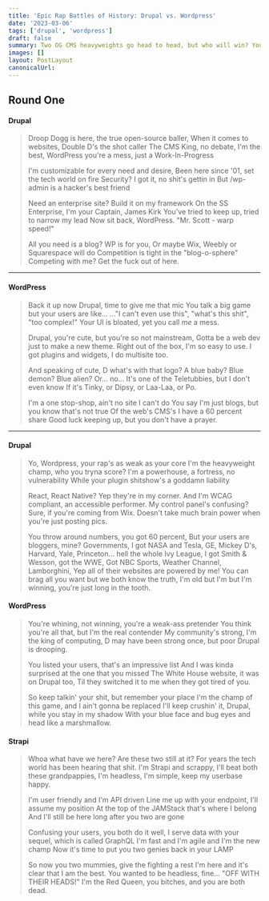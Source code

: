 ```yaml
---
title: 'Epic Rap Battles of History: Drupal vs. Wordpress'
date: '2023-03-06'
tags: ['drupal', 'wordpress']
draft: false
summary: Two OG CMS heavyweights go head to head, but who will win? You decide!
images: []
layout: PostLayout
canonicalUrl:
---
```


## Round One

#### Drupal

> Droop Dogg is here, the true open-source baller,
> When it comes to websites, Double D's the shot caller
> The CMS King, no debate, I'm the best,
> WordPress you're a mess, just a Work-In-Progress
>
> I'm customizable for every need and desire,
> Been here since '01, set the tech world on fire
> Security? I got it, no shit's gettin in
> But /wp-admin is a hacker's best friend
>
> Need an enterprise site? Build it on my framework
> On the SS Enterprise, I'm your Captain, James Kirk
> You've tried to keep up, tried to narrow my lead
> Now sit back, WordPress. "Mr. Scott - warp speed!"
>
> All you need is a blog? WP is for you,
> Or maybe Wix, Weebly or Squarespace will do
> Competition is tight in the "blog-o-sphere"
> Competing with me? Get the fuck out of here.

---

#### WordPress

> Back it up now Drupal, time to give me that mic
> You talk a big game but your users are like...
> ..."I can't even use this", "what's this shit", "too complex!"
> Your UI is bloated, yet you call _me_ a mess.
>
> Drupal, you're cute, but you're so not mainstream,
> Gotta be a web dev just to make a new theme.
> Right out of the box, I'm so easy to use.
> I got plugins and widgets, I do multisite too.
>
> And speaking of cute, D what's with that logo?
> A blue baby? Blue demon? Blue alien? Or... no...
> It's one of the Teletubbies, but I don't even know
> If it's Tinky, or Dipsy, or Laa-Laa, or Po.
>
> I'm a one stop-shop, ain't no site I can't do
> You say I'm just blogs, but you know that's not true
> Of the web's CMS's I have a 60 percent share
> Good luck keeping up, but you don't have a prayer.

---

#### Drupal

> Yo, Wordpress, your rap's as weak as your core
> I'm the heavyweight champ, who you tryna score?
> I'm a powerhouse, a fortress, no vulnerability
> While your plugin shitshow's a goddamn liability
>
> React, React Native? Yep they're in my corner.
> And I'm WCAG compliant, an accessible performer.
> My control panel's confusing? Sure, if you're coming from Wix.
> Doesn't take much brain power when you're just posting pics.
>
> You throw around numbers, you got 60 percent,
> But your users are bloggers, mine? Governments,
> I got NASA and Tesla, GE, Mickey D's,
> Harvard, Yale, Princeton... hell the whole Ivy League,
> I got Smith & Wesson, got the WWE,
> Got NBC Sports, Weather Channel, Lamborghini,
> Yep all of their websites are powered by me!
> You can brag all you want but we both know the truth,
> I'm old but I'm but I'm winning, you're just long in the tooth.

#### WordPress

> You're whining, not winning, you're a weak-ass pretender
> You think you're all that, but I'm the real contender
> My community's strong, I'm the king of computing,
> D may have been strong once, but poor Drupal is drooping.
>
> You listed your users, that's an impressive list
> And I was kinda surprised at the one that you missed
> The White House website, it was on Drupal too,
> Til they switched it to me when they got tired of you.
>
> So keep talkin' your shit, but remember your place
> I'm the champ of this game, and I ain't gonna be replaced
> I'll keep crushin' it, Drupal, while you stay in my shadow
> With your blue face and bug eyes and head like a marshmallow.

#### Strapi

> Whoa what have we here? Are these two still at it?
> For years the tech world has been hearing that shit.
> I'm Strapi and scrappy, I'll beat both these grandpappies,
> I'm headless, I'm simple, keep my userbase happy.
>
> I'm user friendly and I'm API driven
> Line me up with your endpoint, I'll assume my position
> At the top of the JAMStack that's where I belong
> And I'll still be here long after you two are gone
>
> Confusing your users, you both do it well,
> I serve data with your sequel, which is called GraphQL
> I'm fast and I'm agile and I'm the new champ
> Now it's time to put you two genies back in your LAMP
>
> So now you two mummies, give the fighting a rest
> I'm here and it's clear that I am the best.
> You wanted to be headless, fine... "OFF WITH THEIR HEADS!"
> I'm the Red Queen, you bitches, and you are both dead.
